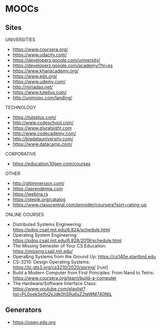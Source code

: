 MOOCs
=====

Sites
-----

UNIVERSITIES
* https://www.coursera.org/
* https://www.udacity.com/
* https://developers.google.com/university/
* https://developers.google.com/academy/?hl=es
* https://www.khanacademy.org/
* https://www.edx.org/
* https://www.udemy.com/
* http://miriadax.net/
* https://www.tutellus.com/
* http://unimooc.com/landing/

TECHNOLOGY
* https://tutsplus.com/
* http://www.codeschool.com/
* https://www.pluralsight.com
* http://www.codecademy.com/
* http://bigdatauniversity.com/
* https://www.datacamp.com/

CORPORATIVE
* https://education.10gen.com/courses


OTHER
* http://gitimmersion.com/
* https://aprendemia.com
* https://webina.rs
* https://stepik.org/catalog
* https://www.classcentral.com/provider/coursera?sort=rating-up

ONLINE COURSES
* Distributed Systems Engineering: https://pdos.csail.mit.edu/6.824/schedule.html
* Operating System Engineering: https://pdos.csail.mit.edu/6.828/2019/schedule.html
* The Missing Semester of Your CS Education: https://missing.csail.mit.edu/
* Opera&ng Systems from the Ground Up: https://cs140e.stanford.edu
* CS-3210: Design Operating Systems: https://tc.gts3.org/cs3210/2020/spring/ [rust]
* Build a Modern Computer from First Principles: From Nand to Tetris: https://www.coursera.org/learn/build-a-computer
* The Hardware/Software Interface Class: https://www.youtube.com/playlist?list=PL0oekSefhQVJdk0hSRu6sZ2teWM740NtL

Generators
----------


* https://open.edx.org
